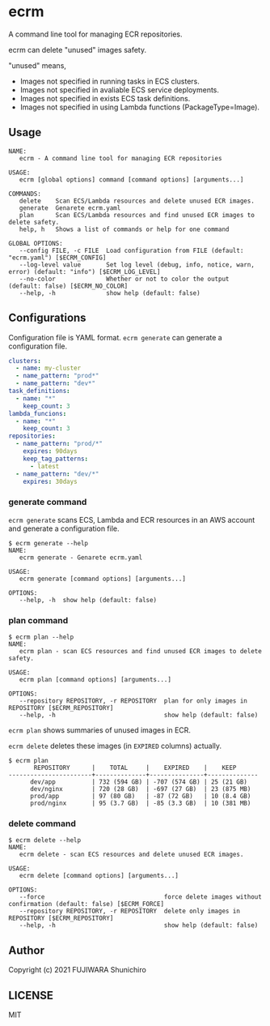 # ecrm

A command line tool for managing ECR repositories.

ecrm can delete "unused" images safety.

"unused" means,

- Images not specified in running tasks in ECS clusters.
- Images not specified in avaliable ECS service deployments.
- Images not specified in exists ECS task definitions.
- Images not specified in using Lambda functions (PackageType=Image).

## Usage

```
NAME:
   ecrm - A command line tool for managing ECR repositories

USAGE:
   ecrm [global options] command [command options] [arguments...]

COMMANDS:
   delete    Scan ECS/Lambda resources and delete unused ECR images.
   generate  Genarete ecrm.yaml
   plan      Scan ECS/Lambda resources and find unused ECR images to delete safety.
   help, h   Shows a list of commands or help for one command

GLOBAL OPTIONS:
   --config FILE, -c FILE  Load configuration from FILE (default: "ecrm.yaml") [$ECRM_CONFIG]
   --log-level value       Set log level (debug, info, notice, warn, error) (default: "info") [$ECRM_LOG_LEVEL]
   --no-color              Whether or not to color the output (default: false) [$ECRM_NO_COLOR]
   --help, -h              show help (default: false)
```

## Configurations

Configuration file is YAML format. `ecrm generate` can generate a configuration file.

```yaml
clusters:
  - name: my-cluster
  - name_pattern: "prod*"
  - name_pattern: "dev*"
task_definitions:
  - name: "*"
    keep_count: 3
lambda_funcions:
  - name: "*"
    keep_count: 3
repositories:
  - name_pattern: "prod/*"
    expires: 90days
    keep_tag_patterns:
      - latest
  - name_pattern: "dev/*"
    expires: 30days
```

### generate command

`ecrm generate` scans ECS, Lambda and ECR resources in an AWS account and generate a configuration file.

```console
$ ecrm generate --help
NAME:
   ecrm generate - Genarete ecrm.yaml

USAGE:
   ecrm generate [command options] [arguments...]

OPTIONS:
   --help, -h  show help (default: false)
```

### plan command

```console
$ ecrm plan --help
NAME:
   ecrm plan - scan ECS resources and find unused ECR images to delete safety.

USAGE:
   ecrm plan [command options] [arguments...]

OPTIONS:
   --repository REPOSITORY, -r REPOSITORY  plan for only images in REPOSITORY [$ECRM_REPOSITORY]
   --help, -h                              show help (default: false)
```

`ecrm plan` shows summaries of unused images in ECR.

`ecrm delete` deletes these images (in `EXPIRED` columns) actually.

```console
$ ecrm plan
       REPOSITORY      |    TOTAL     |    EXPIRED    |    KEEP      
-----------------------+--------------+---------------+--------------
      dev/app          | 732 (594 GB) | -707 (574 GB) | 25 (21 GB)   
      dev/nginx        | 720 (28 GB)  | -697 (27 GB)  | 23 (875 MB)  
      prod/app         | 97 (80 GB)   | -87 (72 GB)   | 10 (8.4 GB)  
      prod/nginx       | 95 (3.7 GB)  | -85 (3.3 GB)  | 10 (381 MB)  
```

### delete command

```console
$ ecrm delete --help
NAME:
   ecrm delete - scan ECS resources and delete unused ECR images.

USAGE:
   ecrm delete [command options] [arguments...]

OPTIONS:
   --force                                 force delete images without confirmation (default: false) [$ECRM_FORCE]
   --repository REPOSITORY, -r REPOSITORY  delete only images in REPOSITORY [$ECRM_REPOSITORY]
   --help, -h                              show help (default: false)
```

## Author

Copyright (c) 2021 FUJIWARA Shunichiro

## LICENSE

MIT
